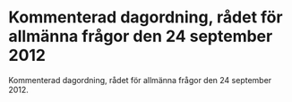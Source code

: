 # Kommenterad dagordning, rådet för allmänna frågor den 24 september 2012

Kommenterad dagordning, rådet för allmänna frågor den 24 september 2012.
